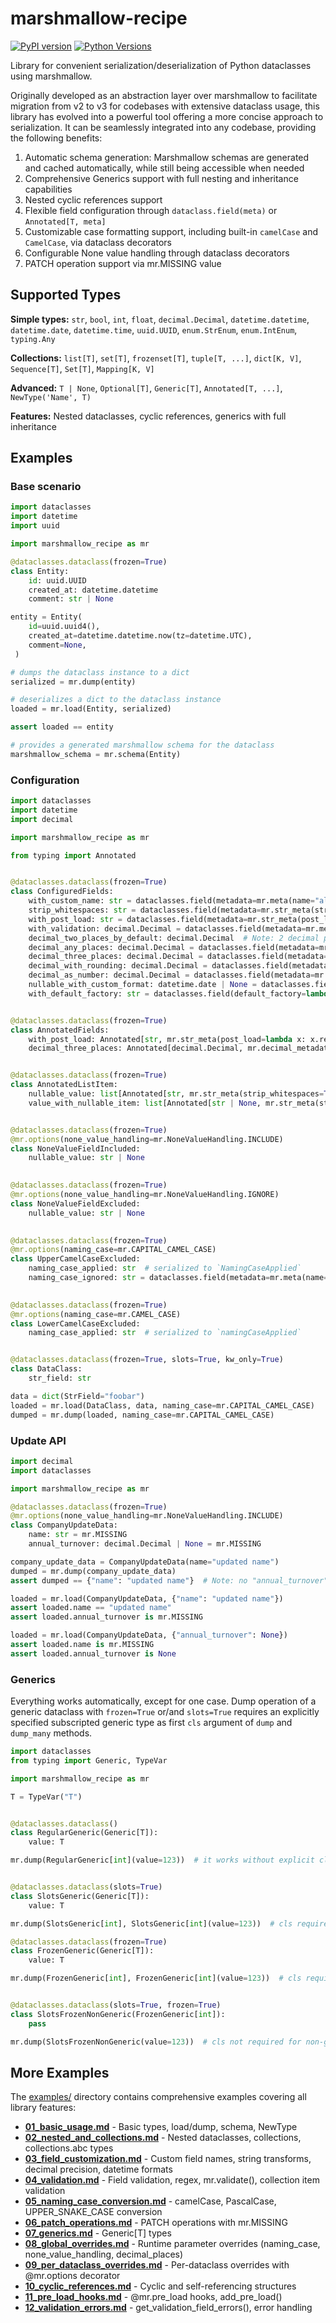 # marshmallow-recipe

[![PyPI version](https://badge.fury.io/py/marshmallow-recipe.svg)](https://badge.fury.io/py/marshmallow-recipe)
[![Python Versions](https://img.shields.io/pypi/pyversions/marshmallow-recipe.svg)](https://pypi.org/project/marshmallow-recipe/)

Library for convenient serialization/deserialization of Python dataclasses using marshmallow.

Originally developed as an abstraction layer over marshmallow to facilitate migration from v2 to v3 for codebases with extensive dataclass usage, 
this library has evolved into a powerful tool offering a more concise approach to serialization. 
It can be seamlessly integrated into any codebase, providing the following benefits:

1. Automatic schema generation: Marshmallow schemas are generated and cached automatically, while still being accessible when needed
2. Comprehensive Generics support with full nesting and inheritance capabilities
3. Nested cyclic references support
4. Flexible field configuration through `dataclass.field(meta)` or `Annotated[T, meta]`
5. Customizable case formatting support, including built-in `camelCase` and `CamelCase`, via dataclass decorators
6. Configurable None value handling through dataclass decorators
7. PATCH operation support via mr.MISSING value

## Supported Types

**Simple types:** `str`, `bool`, `int`, `float`, `decimal.Decimal`, `datetime.datetime`, `datetime.date`, `datetime.time`, `uuid.UUID`, `enum.StrEnum`, `enum.IntEnum`, `typing.Any`

**Collections:** `list[T]`, `set[T]`, `frozenset[T]`, `tuple[T, ...]`, `dict[K, V]`, `Sequence[T]`, `Set[T]`, `Mapping[K, V]`

**Advanced:** `T | None`, `Optional[T]`, `Generic[T]`, `Annotated[T, ...]`, `NewType('Name', T)`

**Features:** Nested dataclasses, cyclic references, generics with full inheritance


## Examples
### Base scenario

```python
import dataclasses
import datetime
import uuid

import marshmallow_recipe as mr

@dataclasses.dataclass(frozen=True)
class Entity:
    id: uuid.UUID
    created_at: datetime.datetime
    comment: str | None

entity = Entity(
    id=uuid.uuid4(),
    created_at=datetime.datetime.now(tz=datetime.UTC),
    comment=None,
 )

# dumps the dataclass instance to a dict
serialized = mr.dump(entity) 

# deserializes a dict to the dataclass instance
loaded = mr.load(Entity, serialized)

assert loaded == entity

# provides a generated marshmallow schema for the dataclass
marshmallow_schema = mr.schema(Entity)
```

### Configuration

```python
import dataclasses
import datetime
import decimal

import marshmallow_recipe as mr

from typing import Annotated


@dataclasses.dataclass(frozen=True)
class ConfiguredFields:
    with_custom_name: str = dataclasses.field(metadata=mr.meta(name="alias"))
    strip_whitespaces: str = dataclasses.field(metadata=mr.str_meta(strip_whitespaces=True))
    with_post_load: str = dataclasses.field(metadata=mr.str_meta(post_load=lambda x: x.replace("-", "")))
    with_validation: decimal.Decimal = dataclasses.field(metadata=mr.meta(validate=lambda x: x != 0))
    decimal_two_places_by_default: decimal.Decimal  # Note: 2 decimal places by default
    decimal_any_places: decimal.Decimal = dataclasses.field(metadata=mr.decimal_metadata(places=None))
    decimal_three_places: decimal.Decimal = dataclasses.field(metadata=mr.decimal_metadata(places=3))
    decimal_with_rounding: decimal.Decimal = dataclasses.field(metadata=mr.decimal_metadata(places=2, rounding=decimal.ROUND_UP))
    decimal_as_number: decimal.Decimal = dataclasses.field(metadata=mr.decimal_metadata(as_string=False))
    nullable_with_custom_format: datetime.date | None = dataclasses.field(metadata=mr.datetime_meta(format="%Y%m%d"), default=None)
    with_default_factory: str = dataclasses.field(default_factory=lambda: "42")


@dataclasses.dataclass(frozen=True)
class AnnotatedFields:
    with_post_load: Annotated[str, mr.str_meta(post_load=lambda x: x.replace("-", ""))]
    decimal_three_places: Annotated[decimal.Decimal, mr.decimal_metadata(places=3)]


@dataclasses.dataclass(frozen=True)
class AnnotatedListItem:
    nullable_value: list[Annotated[str, mr.str_meta(strip_whitespaces=True)]] | None
    value_with_nullable_item: list[Annotated[str | None, mr.str_meta(strip_whitespaces=True)]]


@dataclasses.dataclass(frozen=True)
@mr.options(none_value_handling=mr.NoneValueHandling.INCLUDE)
class NoneValueFieldIncluded:
    nullable_value: str | None

    
@dataclasses.dataclass(frozen=True)
@mr.options(none_value_handling=mr.NoneValueHandling.IGNORE)
class NoneValueFieldExcluded:
    nullable_value: str | None

    
@dataclasses.dataclass(frozen=True)
@mr.options(naming_case=mr.CAPITAL_CAMEL_CASE)
class UpperCamelCaseExcluded:
    naming_case_applied: str  # serialized to `NamingCaseApplied`
    naming_case_ignored: str = dataclasses.field(metadata=mr.meta(name="alias"))  # serialized to `alias`

    
@dataclasses.dataclass(frozen=True)
@mr.options(naming_case=mr.CAMEL_CASE)
class LowerCamelCaseExcluded:
    naming_case_applied: str  # serialized to `namingCaseApplied`


@dataclasses.dataclass(frozen=True, slots=True, kw_only=True)
class DataClass:
    str_field: str

data = dict(StrField="foobar")
loaded = mr.load(DataClass, data, naming_case=mr.CAPITAL_CAMEL_CASE)
dumped = mr.dump(loaded, naming_case=mr.CAPITAL_CAMEL_CASE)
```

### Update API

```python
import decimal
import dataclasses

import marshmallow_recipe as mr

@dataclasses.dataclass(frozen=True)
@mr.options(none_value_handling=mr.NoneValueHandling.INCLUDE)
class CompanyUpdateData:
    name: str = mr.MISSING
    annual_turnover: decimal.Decimal | None = mr.MISSING

company_update_data = CompanyUpdateData(name="updated name")
dumped = mr.dump(company_update_data)
assert dumped == {"name": "updated name"}  # Note: no "annual_turnover" here

loaded = mr.load(CompanyUpdateData, {"name": "updated name"})
assert loaded.name == "updated name"
assert loaded.annual_turnover is mr.MISSING

loaded = mr.load(CompanyUpdateData, {"annual_turnover": None})
assert loaded.name is mr.MISSING
assert loaded.annual_turnover is None
```

### Generics

Everything works automatically, except for one case. Dump operation of a generic dataclass with `frozen=True` or/and `slots=True` requires an explicitly specified subscripted generic type as first `cls` argument of `dump` and `dump_many` methods.

```python
import dataclasses
from typing import Generic, TypeVar

import marshmallow_recipe as mr

T = TypeVar("T")


@dataclasses.dataclass()
class RegularGeneric(Generic[T]):
    value: T

mr.dump(RegularGeneric[int](value=123))  # it works without explicit cls specification


@dataclasses.dataclass(slots=True)
class SlotsGeneric(Generic[T]):
    value: T

mr.dump(SlotsGeneric[int], SlotsGeneric[int](value=123))  # cls required for slots=True generic

@dataclasses.dataclass(frozen=True)
class FrozenGeneric(Generic[T]):
    value: T

mr.dump(FrozenGeneric[int], FrozenGeneric[int](value=123))  # cls required for frozen=True generic


@dataclasses.dataclass(slots=True, frozen=True)
class SlotsFrozenNonGeneric(FrozenGeneric[int]):
    pass

mr.dump(SlotsFrozenNonGeneric(value=123))  # cls not required for non-generic
```

## More Examples

The [examples/](https://github.com/anna-money/marshmallow-recipe/tree/main/examples) directory contains comprehensive examples covering all library features:

- **[01_basic_usage.md](https://github.com/anna-money/marshmallow-recipe/blob/main/examples/01_basic_usage.md)** - Basic types, load/dump, schema, NewType
- **[02_nested_and_collections.md](https://github.com/anna-money/marshmallow-recipe/blob/main/examples/02_nested_and_collections.md)** - Nested dataclasses, collections, collections.abc types
- **[03_field_customization.md](https://github.com/anna-money/marshmallow-recipe/blob/main/examples/03_field_customization.md)** - Custom field names, string transforms, decimal precision, datetime formats
- **[04_validation.md](https://github.com/anna-money/marshmallow-recipe/blob/main/examples/04_validation.md)** - Field validation, regex, mr.validate(), collection item validation
- **[05_naming_case_conversion.md](https://github.com/anna-money/marshmallow-recipe/blob/main/examples/05_naming_case_conversion.md)** - camelCase, PascalCase, UPPER_SNAKE_CASE conversion
- **[06_patch_operations.md](https://github.com/anna-money/marshmallow-recipe/blob/main/examples/06_patch_operations.md)** - PATCH operations with mr.MISSING
- **[07_generics.md](https://github.com/anna-money/marshmallow-recipe/blob/main/examples/07_generics.md)** - Generic[T] types
- **[08_global_overrides.md](https://github.com/anna-money/marshmallow-recipe/blob/main/examples/08_global_overrides.md)** - Runtime parameter overrides (naming_case, none_value_handling, decimal_places)
- **[09_per_dataclass_overrides.md](https://github.com/anna-money/marshmallow-recipe/blob/main/examples/09_per_dataclass_overrides.md)** - Per-dataclass overrides with @mr.options decorator
- **[10_cyclic_references.md](https://github.com/anna-money/marshmallow-recipe/blob/main/examples/10_cyclic_references.md)** - Cyclic and self-referencing structures
- **[11_pre_load_hooks.md](https://github.com/anna-money/marshmallow-recipe/blob/main/examples/11_pre_load_hooks.md)** - @mr.pre_load hooks, add_pre_load()
- **[12_validation_errors.md](https://github.com/anna-money/marshmallow-recipe/blob/main/examples/12_validation_errors.md)** - get_validation_field_errors(), error handling
